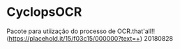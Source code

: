 # CyclopsOCR
Pacote para utiização do processo de OCR.that'all!!
(https://placehold.it/15/f03c15/000000?text=+) 20180828
